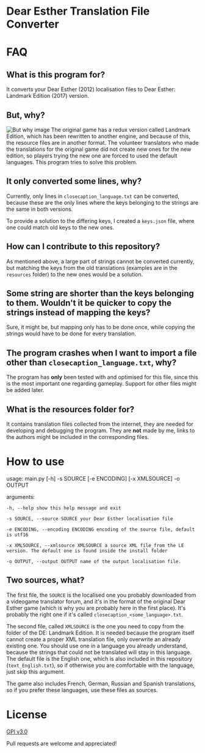 # Dear Esther Translation File Converter

# FAQ

## What is this program for?
It converts your Dear Esther (2012) localisation files to Dear Esther: Landmark Edition (2017) version.

## But, why?
![But why image](http://giphygifs.s3.amazonaws.com/media/1M9fmo1WAFVK0/giphy.gif)
The original game has a redux version called Landmark Edition, which has been rewritten to another engine, and because of this, the resource files are in another format. The volunteer translators who made the translations for the original game did not create new ones for the new edition, so players trying the new one are forced to used the default languages. This program tries to solve this problem.

## It only converted some lines, why?
Currently, only lines in `closecaption_language.txt` can be converted, because these are the only lines where the keys belonging to the strings are the same in both versions.

To provide a solution to the differing keys, I created a `keys.json` file, where one could match old keys to the new ones.

## How can I contribute to this repository?
As mentioned above, a large part of strings cannot be converted currently, but matching the keys from the old translations (examples are in the `resources` folder) to the new ones would be a solution.

## Some string are shorter than the keys belonging to them. Wouldn't it be quicker to copy the strings instead of mapping the keys?
Sure, it might be, but mapping only has to be done once, while copying the strings would have to be done for every translation.

## The program crashes when I want to import a file other than `closecaption_language.txt`, why?
The program has **only** been tested with and optimised for this file, since this is the most important one regarding gameplay. Support for other files might be added later.

## What is the resources folder for?
It contains translation files collected from the internet, they are needed for developing and debugging the program. They are **not** made by me, links to the authors might be included in the corresponding files.

# How to use

usage: main.py [-h] -s SOURCE [-e ENCODING] [-x XMLSOURCE] -o OUTPUT

arguments:
```
-h, --help show this help message and exit

-s SOURCE, --source SOURCE your Dear Esther localisation file

-e ENCODING, --encoding ENCODING encoding of the source file, default is utf16

-x XMLSOURCE, --xmlsource XMLSOURCE a source XML file from the LE version. The default one is found inside the install folder

-o OUTPUT, --output OUTPUT name of the output localisation file.
```
## Two sources, what?
The first file, the `SOURCE` is the localised one you probably downloaded from a videogame translator forum, and it's in the format of the original Dear Esther game (which is why you are probably here in the first place). It's probably the right one if it's called `closecaption_<some_language>.txt`.

The second file, called `XMLSOURCE` is the one you need to copy from the folder of the DE: Landmark Edition. It is needed because the program itself cannot create a proper XML translation file, only overwrite an already existing one. You should use one in a language you already understand, because the strings that could not be translated will stay in this language. The default file is the English one, which is also included in this repository (`text_English.txt`), so if otherwise you are comfortable with the language, just skip this argument.

The game also includes French, German, Russian and Spanish translations, so if you prefer these languages, use these files as sources.

# License
[GPl v3.0](https://choosealicense.com/licenses/gpl-3.0/)

Pull requests are welcome and appreciated!